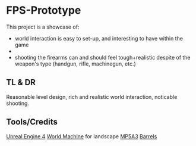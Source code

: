 # FPS-Prototype
This project is a showcase of:
* world interaction is easy to set-up, and interesting to have within the game
* 
* shooting the firearms can and should feel tough+realistic despite of the weapon's type (handgun, rifle, machinegun, etc.)

## TL & DR
Reasonable level design, rich and realistic world interaction, noticable shooting.

## Tools/Credits
[Unreal Engine 4](https://www.unrealengine.com/)
[World Machine](https://www.world-machine.com/) for landscape
[MP5A3]()
[Barrels]()

